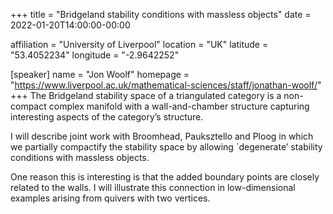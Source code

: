 +++
title = "Bridgeland stability conditions with massless objects"
date = 2022-01-20T14:00:00-00:00

affiliation = "University of Liverpool"
location = "UK"
latitude = "53.4052234"
longitude = "-2.9642252"

[speaker]
  name = "Jon Woolf"
  homepage = "https://www.liverpool.ac.uk/mathematical-sciences/staff/jonathan-woolf/"
+++
The Bridgeland stability space of a triangulated category is a non-compact complex manifold with a wall-and-chamber structure capturing interesting aspects of the category’s structure.

I will describe joint work with Broomhead, Pauksztello and Ploog in which we partially compactify the stability space by allowing `degenerate’ stability conditions with massless objects.

One reason this is interesting is that the added boundary points are closely related to the walls. I will illustrate this connection in low-dimensional examples arising from quivers with two vertices.